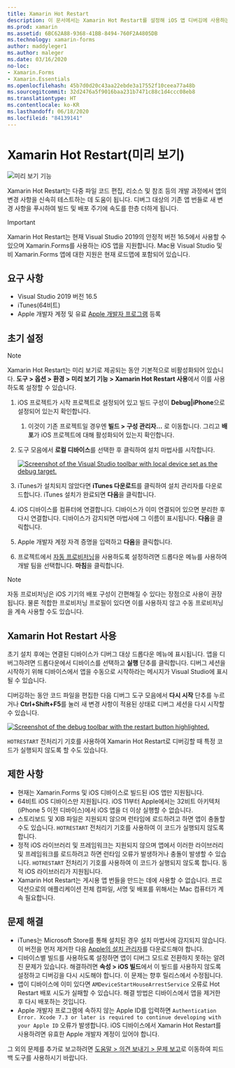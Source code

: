 ```yaml
---
title: Xamarin Hot Restart
description: 이 문서에서는 Xamarin Hot Restart를 설정해 iOS 앱 디버깅에 사용하는 방법을 설명합니다.
ms.prod: xamarin
ms.assetid: 6BC62A88-9368-41BB-8494-760F2A4805DB
ms.technology: xamarin-forms
author: maddyleger1
ms.author: maleger
ms.date: 03/16/2020
no-loc:
- Xamarin.Forms
- Xamarin.Essentials
ms.openlocfilehash: 45b7d0d20c43aa22ebde3a17552f10ceea77a48b
ms.sourcegitcommit: 32d2476a5f9016baa231b7471c88c1d4ccc08eb8
ms.translationtype: HT
ms.contentlocale: ko-KR
ms.lasthandoff: 06/18/2020
ms.locfileid: "84139141"
---
```

# <a name="xamarin-hot-restart-preview"></a>Xamarin Hot Restart(미리 보기)

![미리 보기 기능](~/media/shared/preview.png)

Xamarin Hot Restart는 다중 파일 코드 편집, 리소스 및 참조 등의 개발 과정에서 앱의 변경 사항을 신속히 테스트하는 데 도움이 됩니다. 디버그 대상의 기존 앱 번들로 새 변경 사항을 푸시하여 빌드 및 배포 주기에 속도를 한층 더하게 됩니다.

> [!IMPORTANT]
> Xamarin Hot Restart는 현재 Visual Studio 2019의 안정적 버전 16.5에서 사용할 수 있으며 Xamarin.Forms를 사용하는 iOS 앱을 지원합니다. Mac용 Visual Studio 및 비 Xamarin.Forms 앱에 대한 지원은 현재 로드맵에 포함되어 있습니다.

## <a name="requirements"></a>요구 사항

- Visual Studio 2019 버전 16.5
- iTunes(64비트)
- Apple 개발자 계정 및 유료 [Apple 개발자 프로그램](https://developer.apple.com/programs) 등록


## <a name="initial-setup"></a>초기 설정

> [!NOTE]
> Xamarin Hot Restart는 미리 보기로 제공되는 동안 기본적으로 비활성화되어 있습니다. **도구 > 옵션 > 환경 > 미리 보기 기능 > Xamarin Hot Restart 사용**에서 이를 사용하도록 설정할 수 있습니다.

1. iOS 프로젝트가 시작 프로젝트로 설정되어 있고 빌드 구성이 **Debug|iPhone**으로 설정되어 있는지 확인합니다.

   1. 이것이 기존 프로젝트일 경우엔 **빌드 > 구성 관리자…** 로 이동합니다. 그리고 **배포**가 iOS 프로젝트에 대해 활성화되어 있는지 확인합니다.

2. 도구 모음에서 **로컬 디바이스**를 선택한 후 클릭하여 설치 마법사를 시작합니다.

    [![](hot-restart-images/toolbar.png "Screenshot of the Visual Studio toolbar with local device set as the debug target.")](hot-restart-images/toolbar.png)

3. iTunes가 설치되지 않았다면 **iTunes 다운로드**를 클릭하여 설치 관리자를 다운로드합니다. iTunes 설치가 완료되면 **다음**을 클릭합니다.

4. iOS 디바이스를 컴퓨터에 연결합니다. 디바이스가 이미 연결되어 있으면 분리한 후 다시 연결합니다. 디바이스가 감지되면 마법사에 그 이름이 표시됩니다. **다음**을 클릭합니다.

5. Apple 개발자 계정 자격 증명을 입력하고 **다음**을 클릭합니다.

6. 프로젝트에서 [자동 프로비저닝](~/ios/get-started/installation/device-provisioning/automatic-provisioning.md)을 사용하도록 설정하려면 드롭다운 메뉴를 사용하여 개발 팀을 선택합니다. **마침**을 클릭합니다.

> [!NOTE]
> 자동 프로비저닝은 iOS 기기의 배포 구성이 간편해질 수 있다는 장점으로 사용이 권장됩니다. 물론 적합한 프로비저닝 프로필이 있다면 이를 사용하지 않고 수동 프로비저닝을 계속 사용할 수도 있습니다.

## <a name="use-xamarin-hot-restart"></a>Xamarin Hot Restart 사용
초기 설치 후에는 연결된 디바이스가 디버그 대상 드롭다운 메뉴에 표시됩니다. 앱을 디버그하려면 드롭다운에서 디바이스를 선택하고 **실행** 단추를 클릭합니다. 디버그 세션을 시작하기 위해 디바이스에서 앱을 수동으로 시작하라는 메시지가 Visual Studio에 표시될 수 있습니다.

디버깅하는 동안 코드 파일을 편집한 다음 디버그 도구 모음에서 **다시 시작** 단추를 누르거나 **Ctrl+Shift+F5**를 눌러 새 변경 사항이 적용된 상태로 디버그 세션을 다시 시작할 수 있습니다.

[![](hot-restart-images/restart.png "Screenshot of the debug toolbar with the restart button highlighted.")](hot-restart-images/toolbar.png)

`HOTRESTART` 전처리기 기호를 사용하여 Xamarin Hot Restart로 디버깅할 때 특정 코드가 실행되지 않도록 할 수도 있습니다.

## <a name="limitations"></a>제한 사항

- 현재는 Xamarin.Forms 및 iOS 디바이스로 빌드된 iOS 앱만 지원됩니다.
- 64비트 iOS 디바이스만 지원됩니다. iOS 11부터 Apple에서는 32비트 아키텍처(iPhone 5 이전 디바이스)에서 iOS 앱을 더 이상 실행할 수 없습니다.
- 스토리보드 및 XIB 파일은 지원되지 않으며 런타임에 로드하려고 하면 앱이 충돌할 수도 있습니다. `HOTRESTART` 전처리기 기호를 사용하여 이 코드가 실행되지 않도록 합니다.
- 정적 iOS 라이브러리 및 프레임워크는 지원되지 않으며 앱에서 이러한 라이브러리 및 프레임워크를 로드하려고 하면 런타임 오류가 발생하거나 충돌이 발생할 수 있습니다. `HOTRESTART` 전처리기 기호를 사용하여 이 코드가 실행되지 않도록 합니다. 동적 iOS 라이브러리가 지원됩니다.
- Xamarin Hot Restart는 게시용 앱 번들을 만드는 데에 사용할 수 없습니다. 프로덕션으로의 애플리케이션 전체 컴파일, 서명 및 배포를 위해서는 Mac 컴퓨터가 계속 필요합니다.

## <a name="troubleshoot"></a>문제 해결

- iTunes는 Microsoft Store를 통해 설치된 경우 설치 마법사에 감지되지 않습니다. 이 버전을 먼저 제거한 다음 [Apple의 설치 관리자](https://go.microsoft.com/fwlink/?linkid=2101014)를 다운로드해야 합니다.
- 디바이스별 빌드를 사용하도록 설정하면 앱이 디버그 모드로 전환하지 못하는 알려진 문제가 있습니다. 해결하려면 **속성 > iOS 빌드**에서 이 빌드를 사용하지 않도록 설정하고 디버깅을 다시 시도해야 합니다. 이 문제는 향후 릴리스에서 수정됩니다.
- 앱이 디바이스에 이미 있다면 `AMDeviceStartHouseArrestService` 오류로 Hot Restart 배포 시도가 실패할 수 있습니다. 해결 방법은 디바이스에서 앱을 제거한 후 다시 배포하는 것입니다.
- Apple 개발자 프로그램에 속하지 않는 Apple ID를 입력하면 `Authentication Error. Xcode 7.3 or later is required to continue developing with your Apple ID` 오류가 발생합니다. iOS 디바이스에서 Xamarin Hot Restart를 사용하려면 유효한 Apple 개발자 계정이 있어야 합니다. 

그 외의 문제를 추가로 보고하려면 [도움말 > 의견 보내기 > 문제 보고](/visualstudio/ide/feedback-options?view=vs-2019#report-a-problem)로 이동하여 피드백 도구를 사용하시기 바랍니다.

